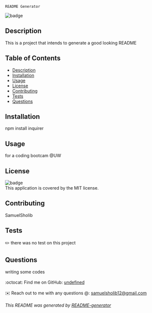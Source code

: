 
    README Generator
  
![badge](https://img.shields.io/badge/license-MIT-brightgreen)<br />
## Description
 This is a project that intends to generate a good looking README
## Table of Contents
- [Description](#description)
- [Installation](#installation)
- [Usage](#usage)
- [License](#license)
- [Contributing](#contributing)
- [Tests](#tests)
- [Questions](#questions)
## Installation
 npm install inquirer
## Usage
for a coding bootcam @UW
## License
![badge](https://img.shields.io/badge/license-MIT-darkblue)
<br />
This application is covered by the MIT license. 
## Contributing
SamuelSholib
## Tests
✏️ there was no test on this project
## Questions
 writing some codes <br />
<br />
:octocat: Find me on GitHub: [undefined](https://github.com/undefined)<br />
<br />
✉️ Reach out to me with any questions @: samuelsholib12@gmail.com<br /><br />
_This README was generated by [README-generator](https://github.com/samuelsholib/cool-Looking-README)_
    
